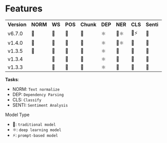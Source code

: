 # Features

<table>
<tr>
<th>Version</th>
<th>NORM</td>
<th>WS</td>
<th>POS</td>
<th>Chunk</td>
<th>DEP</td>
<th>NER</td>
<th>CLS</td>
<th>Senti</td>
<th>IPA</td>
</tr>
<tr>
<td>v6.7.0</td>
<td>📜</td>
<td>📜</td>
<td>📜</td>
<td>📜</td>
<td>⚛️</td>
<td>📜⚛️</td>
<td>📜⚡</td>
<td>📜</td>
<td>📜</td>
</tr>
<tr>
<td>v1.4.0</td>
<td>📜</td>
<td>📜</td>
<td>📜</td>
<td>📜</td>
<td>⚛️</td>
<td>📜⚛️</td>
<td>📜</td>
<td>📜</td>
<td>📜</td>
</tr>
<tr>
<td>v1.3.5</td>
<td>📜</td>
<td>📜</td>
<td>📜</td>
<td>📜</td>
<td>⚛️</td>
<td>📜</td>
<td>📜</td>
<td>📜</td>
<td></td>
</tr>
<tr>
<td>v1.3.4</td>
<td></td>
<td>📜</td>
<td>📜</td>
<td>📜</td>
<td>⚛️</td>
<td>📜</td>
<td>📜</td>
<td>📜</td>
<td></td>
</tr>
<tr>
<td>v1.3.3</td>
<td></td>
<td>📜</td>
<td>📜</td>
<td>📜</td>
<td>⚛️</td>
<td>📜</td>
<td>📜</td>
<td>📜</td>
<td></td>
</tr>
</table>

**Tasks**:

* NORM: `Text normalize`
* DEP:  `Dependency Parsing`
* CLS: `Classify`
* SENTI: `Sentiment Analysis`

Model Type

* 📜: `traditional model`
* ⚛️: `deep learning model`
* ⚡: `prompt-based model`